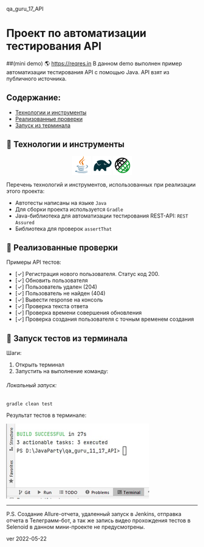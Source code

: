 qa_guru_17_API

# Проект по автоматизации тестирования API 
##(mini demo)
:earth_americas: https://reqres.in
В данном demo выполнен пример автоматизации тестирования API с помощью Java.
API взят из публичного источника.

## Содержание:
- [Технологии и инструменты](#watermelon-технологии-и-инструменты)
- [Реализованные проверки](#watermelon-Реализованные-проверки)
- [Запуск из терминала](#watermelon-Запуск-тестов-из-терминала)

## :watermelon: Технологии и инструменты
<p align="center">
<a href="https://www.java.com/"><img src="images/logo/Java.svg" width="50" height="50"  alt="Java"/></a>
<a href="https://gradle.org/"><img src="images/logo/Gradle.svg" width="50" height="50"  alt="Gradle"/></a>
<a href="https://https://rest-assured.io//"><img src="images/logo/RestAssured.svg" width="50" height="50"  alt="Rest-Assured" title="Rest-Assured"></a>
</p>

Перечень технологий и инструментов, использованных при реализации этого проекта:
- Автотесты написаны на языке `Java`
- Для сборки проекта используется `Gradle`
- Java-библиотека для автоматизации тестирования REST-API: `REST Assured`
- Библиотека для проверок `assertThat`

## :watermelon: Реализованные проверки
Примеры API тестов:
- [✓] Регистрация нового пользователя. Статус код 200.
- [✓] Обновить пользователя
- [✓] Пользователь удален (204)
- [✓] Пользователь не найден (404)
- [✓] Вывести response на консоль
- [✓] Проверка текста ответа
- [✓] Проверка времени совершения обновления
- [✓] Проверка создания пользователя с точным временем создания

## :watermelon: Запуск тестов из терминала
Шаги:
1. Открыть терминал
2. Запустить на выполнение команду:
###### Локальный запуск:
```
gradle clean test
```
<p>Результат тестов в терминале:
 
<p><img title="Результат тестов в терминале" src="images/Screenshot_13.jpg">

-------------
P.S. Создание Allure-отчета, удаленный запуск в Jenkins, отправка отчета в Телеграмм-бот, а так же запись видео прохождения тестов в Selenoid в данном мини-проекте не предусмотрены.
<p>ver 2022-05-22